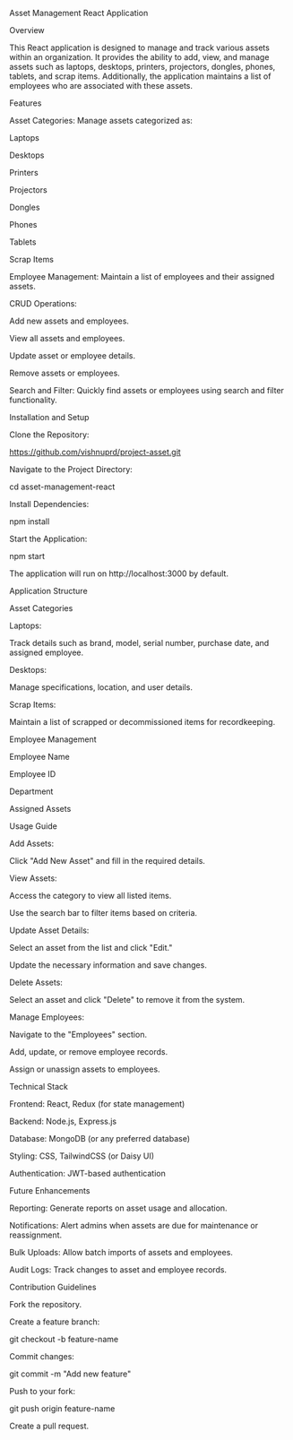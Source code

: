 Asset Management React Application

Overview

This React application is designed to manage and track various assets within an organization. It provides the ability to add, view, and manage assets such as laptops, desktops, printers, projectors, dongles, phones, tablets, and scrap items. Additionally, the application maintains a list of employees who are associated with these assets.

Features

Asset Categories: Manage assets categorized as:

Laptops

Desktops

Printers

Projectors

Dongles

Phones

Tablets

Scrap Items

Employee Management: Maintain a list of employees and their assigned assets.

CRUD Operations:

Add new assets and employees.

View all assets and employees.

Update asset or employee details.

Remove assets or employees.

Search and Filter: Quickly find assets or employees using search and filter functionality.

Installation and Setup

Clone the Repository:

https://github.com/vishnuprd/project-asset.git

Navigate to the Project Directory:

cd asset-management-react

Install Dependencies:

npm install

Start the Application:

npm start

The application will run on http://localhost:3000 by default.

Application Structure

Asset Categories

Laptops:

Track details such as brand, model, serial number, purchase date, and assigned employee.

Desktops:

Manage specifications, location, and user details.

Scrap Items:

Maintain a list of scrapped or decommissioned items for recordkeeping.

Employee Management

Employee Name

Employee ID

Department

Assigned Assets

Usage Guide

Add Assets:



Click "Add New Asset" and fill in the required details.

View Assets:

Access the category to view all listed items.

Use the search bar to filter items based on criteria.

Update Asset Details:

Select an asset from the list and click "Edit."

Update the necessary information and save changes.

Delete Assets:

Select an asset and click "Delete" to remove it from the system.

Manage Employees:

Navigate to the "Employees" section.

Add, update, or remove employee records.

Assign or unassign assets to employees.

Technical Stack

Frontend: React, Redux (for state management)

Backend: Node.js, Express.js

Database: MongoDB (or any preferred database)

Styling: CSS, TailwindCSS (or Daisy UI)

Authentication: JWT-based authentication 

Future Enhancements

Reporting: Generate reports on asset usage and allocation.

Notifications: Alert admins when assets are due for maintenance or reassignment.

Bulk Uploads: Allow batch imports of assets and employees.

Audit Logs: Track changes to asset and employee records.

Contribution Guidelines

Fork the repository.

Create a feature branch:

git checkout -b feature-name

Commit changes:

git commit -m "Add new feature"

Push to your fork:

git push origin feature-name

Create a pull request.